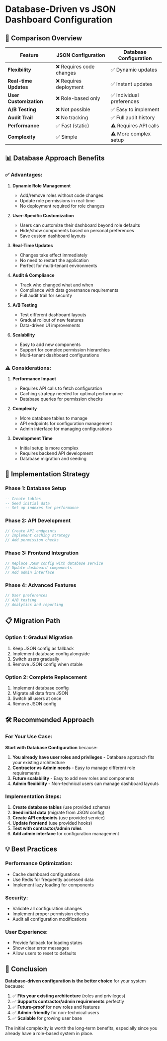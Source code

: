 # Database-Driven vs JSON Dashboard Configuration

## 🎯 **Comparison Overview**

| Feature | JSON Configuration | Database Configuration |
|---------|-------------------|----------------------|
| **Flexibility** | ❌ Requires code changes | ✅ Dynamic updates |
| **Real-time Updates** | ❌ Requires deployment | ✅ Instant updates |
| **User Customization** | ❌ Role-based only | ✅ Individual preferences |
| **A/B Testing** | ❌ Not possible | ✅ Easy to implement |
| **Audit Trail** | ❌ No tracking | ✅ Full audit history |
| **Performance** | ✅ Fast (static) | ⚠️ Requires API calls |
| **Complexity** | ✅ Simple | ⚠️ More complex setup |

## 📊 **Database Approach Benefits**

### ✅ **Advantages:**

1. **Dynamic Role Management**
   - Add/remove roles without code changes
   - Update role permissions in real-time
   - No deployment required for role changes

2. **User-Specific Customization**
   - Users can customize their dashboard beyond role defaults
   - Hide/show components based on personal preferences
   - Save custom dashboard layouts

3. **Real-Time Updates**
   - Changes take effect immediately
   - No need to restart the application
   - Perfect for multi-tenant environments

4. **Audit & Compliance**
   - Track who changed what and when
   - Compliance with data governance requirements
   - Full audit trail for security

5. **A/B Testing**
   - Test different dashboard layouts
   - Gradual rollout of new features
   - Data-driven UI improvements

6. **Scalability**
   - Easy to add new components
   - Support for complex permission hierarchies
   - Multi-tenant dashboard configurations

### ⚠️ **Considerations:**

1. **Performance Impact**
   - Requires API calls to fetch configuration
   - Caching strategy needed for optimal performance
   - Database queries for permission checks

2. **Complexity**
   - More database tables to manage
   - API endpoints for configuration management
   - Admin interface for managing configurations

3. **Development Time**
   - Initial setup is more complex
   - Requires backend API development
   - Database migration and seeding

## 🚀 **Implementation Strategy**

### **Phase 1: Database Setup**
```sql
-- Create tables
-- Seed initial data
-- Set up indexes for performance
```

### **Phase 2: API Development**
```javascript
// Create API endpoints
// Implement caching strategy
// Add permission checks
```

### **Phase 3: Frontend Integration**
```javascript
// Replace JSON config with database service
// Update dashboard components
// Add admin interface
```

### **Phase 4: Advanced Features**
```javascript
// User preferences
// A/B testing
// Analytics and reporting
```

## 📋 **Migration Path**

### **Option 1: Gradual Migration**
1. Keep JSON config as fallback
2. Implement database config alongside
3. Switch users gradually
4. Remove JSON config when stable

### **Option 2: Complete Replacement**
1. Implement database config
2. Migrate all data from JSON
3. Switch all users at once
4. Remove JSON config

## 🛠️ **Recommended Approach**

### **For Your Use Case:**

**Start with Database Configuration** because:

1. **You already have user roles and privileges** - Database approach fits your existing architecture
2. **Contractor vs Admin needs** - Easy to manage different role requirements
3. **Future scalability** - Easy to add new roles and components
4. **Admin flexibility** - Non-technical users can manage dashboard layouts

### **Implementation Steps:**

1. **Create database tables** (use provided schema)
2. **Seed initial data** (migrate from JSON config)
3. **Create API endpoints** (use provided service)
4. **Update frontend** (use provided hooks)
5. **Test with contractor/admin roles**
6. **Add admin interface** for configuration management

## 💡 **Best Practices**

### **Performance Optimization:**
- Cache dashboard configurations
- Use Redis for frequently accessed data
- Implement lazy loading for components

### **Security:**
- Validate all configuration changes
- Implement proper permission checks
- Audit all configuration modifications

### **User Experience:**
- Provide fallback for loading states
- Show clear error messages
- Allow users to reset to defaults

## 🎯 **Conclusion**

**Database-driven configuration is the better choice** for your system because:

1. ✅ **Fits your existing architecture** (roles and privileges)
2. ✅ **Supports contractor/admin requirements** perfectly
3. ✅ **Future-proof** for new roles and features
4. ✅ **Admin-friendly** for non-technical users
5. ✅ **Scalable** for growing user base

The initial complexity is worth the long-term benefits, especially since you already have a role-based system in place.






